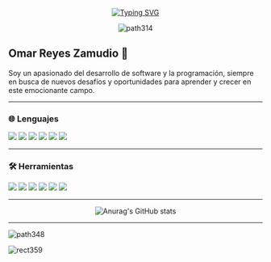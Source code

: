 <div align="center">



[![Typing SVG](https://readme-typing-svg.demolab.com?font=Special+Elite&size=35&duration=4870&pause=1000&color=DD6387&center=true&vCenter=true&width=700&height=70&lines=Bienvenido%2Fa+a+mi+perfil+de+GitHub.+%F0%9F%95%B7)](https://git.io/typing-svg)


![path314](https://github.com/omar49511/omar49511/assets/72781778/0228a993-5360-460e-a5f0-21c27408d3a5)



</div>

## Omar Reyes Zamudio 🦇


Soy un apasionado del desarrollo de software y la programación, siempre en busca de nuevos desafíos y oportunidades para aprender y crecer en este emocionante campo.

---

<h3>🌐 Lenguajes</h3>


![](https://img.shields.io/badge/JavaScript-323330?style=for-the-badge&logo=javascript&logoColor=F7DF1E)
![](https://img.shields.io/badge/PHP-777BB4?style=for-the-badge&logo=php&logoColor=white)
![](https://img.shields.io/badge/C%23-239120?style=for-the-badge&logo=c-sharp&logoColor=white)
![](https://img.shields.io/badge/Python-FFD43B?style=for-the-badge&logo=python&logoColor=blue)
![](https://img.shields.io/badge/HTML5-E34F26?style=for-the-badge&logo=html5&logoColor=white)
![](https://img.shields.io/badge/CSS3-1572B6?style=for-the-badge&logo=css3&logoColor=white)

---

<h3>🛠 Herramientas </h3>


![](https://img.shields.io/badge/Laravel-FF2D20?style=for-the-badge&logo=laravel&logoColor=white)
![](https://img.shields.io/badge/React-20232A?style=for-the-badge&logo=react&logoColor=61DAFB)
![](https://img.shields.io/badge/Tailwind_CSS-38B2AC?style=for-the-badge&logo=tailwind-css&logoColor=white)
![](https://img.shields.io/badge/Bootstrap-563D7C?style=for-the-badge&logo=bootstrap&logoColor=white)
![](https://img.shields.io/badge/Sass-CC6699?style=for-the-badge&logo=sass&logoColor=white)
![](https://img.shields.io/badge/Figma-F24E1E?style=for-the-badge&logo=figma&logoColor=white) 

---

<div align="center">

  ![Anurag's GitHub stats](https://github-readme-stats.vercel.app/api?username=omar49511&show_icons=true&theme=dracula)
  
</div>

---
![path348](https://github.com/omar49511/omar49511/assets/72781778/a5b5faae-79ae-4da3-b8c5-6e17f8768fb1)

![rect359](https://github.com/omar49511/omar49511/assets/72781778/0d65d92d-0c7f-402a-8353-c5d3f12239cf)





